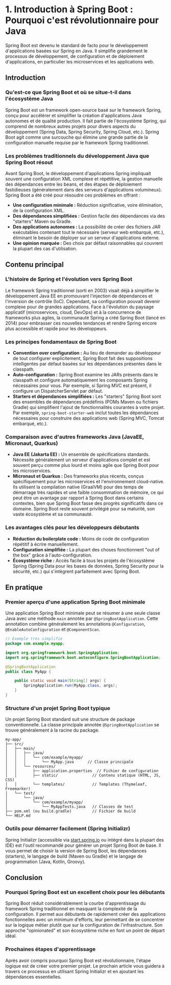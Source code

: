 # 1. Introduction à Spring Boot : Pourquoi c'est révolutionnaire pour Java

Spring Boot est devenu le standard de facto pour le développement d'applications basées sur Spring en Java. Il simplifie grandement le processus de développement, de configuration et de déploiement d'applications, en particulier les microservices et les applications web.

## Introduction

### Qu'est-ce que Spring Boot et où se situe-t-il dans l'écosystème Java

Spring Boot est un framework open-source basé sur le framework Spring, conçu pour accélérer et simplifier la création d'applications Java autonomes et de qualité production. Il fait partie de l'écosystème Spring, qui comprend de nombreux autres projets pour divers aspects du développement (Spring Data, Spring Security, Spring Cloud, etc.). Spring Boot agit comme une surcouche qui élimine une grande partie de la configuration manuelle requise par le framework Spring traditionnel.

### Les problèmes traditionnels du développement Java que Spring Boot résout

Avant Spring Boot, le développement d'applications Spring impliquait souvent une configuration XML complexe et répétitive, la gestion manuelle des dépendances entre les beans, et des étapes de déploiement fastidieuses (généralement dans des serveurs d'applications volumineux). Spring Boot a été créé pour résoudre ces problèmes en offrant :

*   **Une configuration minimale :** Réduction significative, voire élimination, de la configuration XML.
*   **Des dépendances simplifiées :** Gestion facile des dépendances via des "starters" Maven ou Gradle.
*   **Des applications autonomes :** La possibilité de créer des fichiers JAR exécutables contenant tout le nécessaire (serveur web embarqué, etc.), éliminant le besoin de déployer sur un serveur d'applications externe.
*   **Une opinion marquée :** Des choix par défaut raisonnables qui couvrent la plupart des cas d'utilisation.

## Contenu principal

### L'histoire de Spring et l'évolution vers Spring Boot

Le framework Spring traditionnel (sorti en 2003) visait déjà à simplifier le développement Java EE en promouvant l'injection de dépendances et l'inversion de contrôle (IoC). Cependant, sa configuration pouvait devenir complexe pour de grandes applications. Face à l'évolution du paysage applicatif (microservices, cloud, DevOps) et à la concurrence de frameworks plus agiles, la communauté Spring a créé Spring Boot (lancé en 2014) pour embrasser ces nouvelles tendances et rendre Spring encore plus accessible et rapide pour les développeurs.

### Les principes fondamentaux de Spring Boot

*   **Convention over configuration :** Au lieu de demander au développeur de tout configurer explicitement, Spring Boot fait des suppositions intelligentes par défaut basées sur les dépendances présentes dans le classpath.
*   **Auto-configuration :** Spring Boot examine les JARs présents dans le classpath et configure automatiquement les composants Spring nécessaires pour vous. Par exemple, si Spring MVC est présent, il configure un DispatcherServlet par défaut.
*   **Starters et dépendances simplifiées :** Les "starters" Spring Boot sont des ensembles de dépendances prédéfinis (POMs Maven ou fichiers Gradle) qui simplifient l'ajout de fonctionnalités courantes à votre projet. Par exemple, `spring-boot-starter-web` inclut toutes les dépendances nécessaires pour construire des applications web (Spring MVC, Tomcat embarqué, etc.).

### Comparaison avec d'autres frameworks Java (JavaEE, Micronaut, Quarkus)

*   **Java EE (Jakarta EE) :** Un ensemble de spécifications standards. Nécessite généralement un serveur d'applications complet et est souvent perçu comme plus lourd et moins agile que Spring Boot pour les microservices.
*   **Micronaut et Quarkus :** Des frameworks plus récents, conçus spécifiquement pour les microservices et l'environnement cloud-native. Ils utilisent la compilation native (GraalVM) pour des temps de démarrage très rapides et une faible consommation de mémoire, ce qui peut être un avantage par rapport à Spring Boot dans certains contextes, bien que Spring Boot fasse des progrès significatifs dans ce domaine. Spring Boot reste souvent privilégié pour sa maturité, son vaste écosystème et sa communauté.

### Les avantages clés pour les développeurs débutants

*   **Réduction du boilerplate code :** Moins de code de configuration répétitif à écrire manuellement.
*   **Configuration simplifiée :** La plupart des choses fonctionnent "out of the box" grâce à l'auto-configuration.
*   **Écosystème riche :** Accès facile à tous les projets de l'écosystème Spring (Spring Data pour les bases de données, Spring Security pour la sécurité, etc.) qui s'intègrent parfaitement avec Spring Boot.

## En pratique

### Premier aperçu d'une application Spring Boot minimale

Une application Spring Boot minimale peut se résumer à une seule classe Java avec une méthode `main` annotée par `@SpringBootApplication`. Cette annotation combine généralement les annotations `@Configuration`, `@EnableAutoConfiguration` et `@ComponentScan`.

```java
// Exemple très simplifié
package com.example.myapp;

import org.springframework.boot.SpringApplication;
import org.springframework.boot.autoconfigure.SpringBootApplication;

@SpringBootApplication
public class MyApp {

    public static void main(String[] args) {
        SpringApplication.run(MyApp.class, args);
    }
}
```

### Structure d'un projet Spring Boot typique

Un projet Spring Boot standard suit une structure de package conventionnelle. La classe principale annotée `@SpringBootApplication` se trouve généralement à la racine du package.

```
my-app/
├── src/
│   ├── main/
│   │   ├── java/
│   │   │   └── com/example/myapp/
│   │   │       └── MyApp.java      // Classe principale
│   │   └── resources/
│   │       ├── application.properties  // Fichier de configuration
│   │       ├── static/               // Contenu statique (HTML, JS, CSS)
│   │       └── templates/            // Templates (Thymeleaf, Freemarker)
│   └── test/
│       └── java/
│           └── com/example/myapp/
│               └── MyAppTests.java   // Classes de test
├── pom.xml (ou build.gradle)         // Fichier de build
└── HELP.md
```
### Outils pour démarrer facilement (Spring Initializr)

Spring Initializr (accessible via [start.spring.io](https://start.spring.io/) ou intégré dans la plupart des IDE) est l'outil recommandé pour générer un projet Spring Boot de base. Il vous permet de choisir la version de Spring Boot, les dépendances (starters), le langage de build (Maven ou Gradle) et le langage de programmation (Java, Kotlin, Groovy).

## Conclusion

### Pourquoi Spring Boot est un excellent choix pour les débutants

Spring Boot réduit considérablement la courbe d'apprentissage du framework Spring traditionnel en masquant la complexité de la configuration. Il permet aux débutants de rapidement créer des applications fonctionnelles avec un minimum d'efforts, leur permettant de se concentrer sur la logique métier plutôt que sur la configuration de l'infrastructure. Son approche "opinionated" et son écosystème riche en font un point de départ idéal.

### Prochaines étapes d'apprentissage

Après avoir compris pourquoi Spring Boot est révolutionnaire, l'étape logique est de créer votre premier projet. Le prochain article vous guidera à travers ce processus en utilisant Spring Initializr et en ajoutant les dépendances essentielles.
